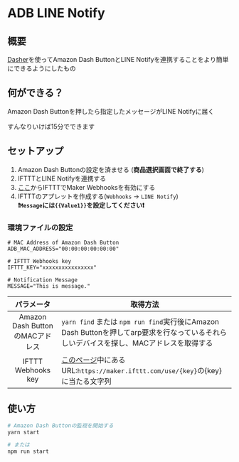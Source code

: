 # ADB LINE Notify

## 概要
[Dasher](https://github.com/maddox/dasher)を使ってAmazon Dash ButtonとLINE Notifyを連携することをより簡単にできるようにしたもの


## 何ができる？
Amazon Dash Buttonを押したら指定したメッセージがLINE Notifyに届く

すんなりいけば15分でできます


## セットアップ
1. Amazon Dash Buttonの設定を済ませる (**商品選択画面で終了する**)
2. IFTTTとLINE Notifyを連携する
3. [ここ](https://ifttt.com/maker_webhooks)からIFTTTでMaker Webhooksを有効にする
4. IFTTTのアプレットを作成する(`Webhooks` -> `LINE Notify`)  
**❗️`Message`には`{{Value1}}`を設定してください❗️**

### 環境ファイルの設定

```Config File:.env
# MAC Address of Amazon Dash Button
ADB_MAC_ADDRESS="00:00:00:00:00:00"

# IFTTT Webhooks key
IFTTT_KEY="xxxxxxxxxxxxxxxx"

# Notification Message
MESSAGE="This is message."
```

|パラメータ|取得方法|
|:-:|---|
|Amazon Dash ButtonのMACアドレス|`yarn find`  または `npm run find`実行後にAmazon Dash Buttonを押してarp要求を行なっているそれらしいデバイスを探し、MACアドレスを取得する|
|IFTTT Webhooks key|[このページ](https://ifttt.com/services/maker_webhooks/settings)中にあるURL:`https://maker.ifttt.com/use/{key}`の{key}に当たる文字列|


## 使い方

```sh
# Amazon Dash Buttonの監視を開始する
yarn start 

# または
npm run start
```
